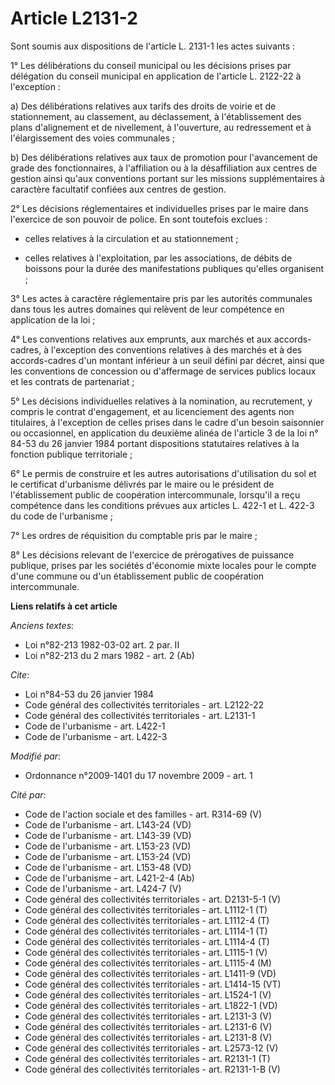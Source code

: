 # Article L2131-2

Sont soumis aux dispositions de l'article L. 2131-1 les actes suivants : 

1° Les délibérations du conseil municipal ou les décisions prises par délégation du conseil municipal en application de
l'article L. 2122-22  à l'exception :

a) Des délibérations relatives aux tarifs des droits de voirie et de stationnement, au classement, au déclassement, à
l'établissement des plans d'alignement et de nivellement, à l'ouverture, au redressement et à l'élargissement des voies
communales ;

b) Des délibérations relatives aux taux de promotion pour l'avancement de grade des fonctionnaires, à l'affiliation ou à la
désaffiliation aux centres de gestion ainsi qu'aux conventions portant sur les missions supplémentaires à caractère
facultatif confiées aux centres de gestion. 

2° Les décisions réglementaires et individuelles prises par le maire dans l'exercice de son pouvoir de police. En sont
toutefois exclues : 

- celles relatives à la circulation et au stationnement ;

- celles relatives à l'exploitation, par les associations, de débits de boissons pour la durée des manifestations publiques
qu'elles organisent ; 

3° Les actes à caractère réglementaire pris par les autorités communales dans tous les autres domaines qui relèvent de leur
compétence en application de la loi ; 

4° Les conventions relatives aux emprunts, aux marchés et aux accords-cadres, à l'exception des conventions relatives à des
marchés et à des accords-cadres d'un montant inférieur à un seuil défini par décret, ainsi que les conventions de concession
ou d'affermage de services publics locaux et les contrats de partenariat ; 

5° Les décisions individuelles relatives à la nomination, au recrutement, y compris le contrat d'engagement, et au
licenciement des agents non titulaires, à l'exception de celles prises dans le cadre d'un besoin saisonnier ou occasionnel,
en application du deuxième alinéa de l'article 3 de la loi n° 84-53 du 26 janvier 1984 portant dispositions statutaires
relatives à la fonction publique territoriale ; 

6° Le permis de construire et les autres autorisations d'utilisation du sol et le certificat d'urbanisme délivrés par le
maire ou le président de l'établissement public de coopération intercommunale, lorsqu'il a reçu compétence dans les
conditions prévues aux articles L. 422-1 et L. 422-3 du code de l'urbanisme ; 

7° Les ordres de réquisition du comptable pris par le maire ; 

8° Les décisions relevant de l'exercice de prérogatives de puissance publique, prises par les sociétés d'économie mixte
locales pour le compte d'une commune ou d'un établissement public de coopération intercommunale.

**Liens relatifs à cet article**

_Anciens textes_:

  - Loi n°82-213 1982-03-02 art. 2 par. II
  - Loi n°82-213 du 2 mars 1982 - art. 2 (Ab)

_Cite_:

  - Loi n°84-53 du 26 janvier 1984
  - Code général des collectivités territoriales - art. L2122-22
  - Code général des collectivités territoriales - art. L2131-1
  - Code de l'urbanisme - art. L422-1
  - Code de l'urbanisme - art. L422-3

_Modifié par_:

  - Ordonnance n°2009-1401 du 17 novembre 2009 - art. 1

_Cité par_:

  - Code de l'action sociale et des familles - art. R314-69 (V)
  - Code de l'urbanisme - art. L143-24 (VD)
  - Code de l'urbanisme - art. L143-39 (VD)
  - Code de l'urbanisme - art. L153-23 (VD)
  - Code de l'urbanisme - art. L153-24 (VD)
  - Code de l'urbanisme - art. L153-48 (VD)
  - Code de l'urbanisme - art. L421-2-4 (Ab)
  - Code de l'urbanisme - art. L424-7 (V)
  - Code général des collectivités territoriales - art. D2131-5-1 (V)
  - Code général des collectivités territoriales - art. L1112-1 (T)
  - Code général des collectivités territoriales - art. L1112-4 (T)
  - Code général des collectivités territoriales - art. L1114-1 (T)
  - Code général des collectivités territoriales - art. L1114-4 (T)
  - Code général des collectivités territoriales - art. L1115-1 (V)
  - Code général des collectivités territoriales - art. L1115-4 (M)
  - Code général des collectivités territoriales - art. L1411-9 (VD)
  - Code général des collectivités territoriales - art. L1414-15 (VT)
  - Code général des collectivités territoriales - art. L1524-1 (V)
  - Code général des collectivités territoriales - art. L1822-1 (VD)
  - Code général des collectivités territoriales - art. L2131-3 (V)
  - Code général des collectivités territoriales - art. L2131-6 (V)
  - Code général des collectivités territoriales - art. L2131-8 (V)
  - Code général des collectivités territoriales - art. L2573-12 (V)
  - Code général des collectivités territoriales - art. R2131-1 (T)
  - Code général des collectivités territoriales - art. R2131-1-B (V)
